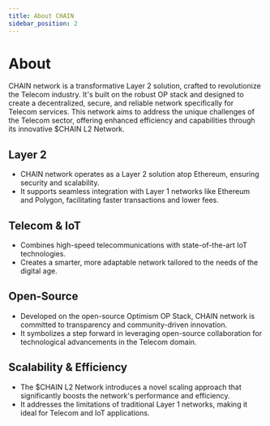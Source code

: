 ```yaml
---
title: About CHAIN
sidebar_position: 2
---
```


# About

CHAIN network is a transformative Layer 2 solution, crafted to revolutionize the Telecom industry. It's built on the robust OP stack and designed to create a decentralized, secure, and reliable network specifically for Telecom services. This network aims to address the unique challenges of the Telecom sector, offering enhanced efficiency and capabilities through its innovative $CHAIN L2 Network.

## Layer 2

- CHAIN network operates as a Layer 2 solution atop Ethereum, ensuring security and scalability.
- It supports seamless integration with Layer 1 networks like Ethereum and Polygon, facilitating faster transactions and lower fees.

## Telecom & IoT

- Combines high-speed telecommunications with state-of-the-art IoT technologies.
- Creates a smarter, more adaptable network tailored to the needs of the digital age.

## Open-Source

- Developed on the open-source Optimism OP Stack, CHAIN network is committed to transparency and community-driven innovation.
- It symbolizes a step forward in leveraging open-source collaboration for technological advancements in the Telecom domain.

## Scalability & Efficiency

- The $CHAIN L2 Network introduces a novel scaling approach that significantly boosts the network's performance and efficiency.
- It addresses the limitations of traditional Layer 1 networks, making it ideal for Telecom and IoT applications.
